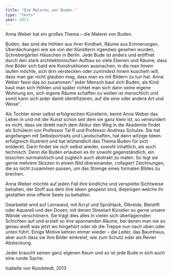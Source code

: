 ```yaml
---
title: "Die Malerei von Buden."
type: "texts"
year: 2013
---
```


Anna Weber hat ein großes Thema – die Malerei von Buden.

Buden, das sind die Höhlen aus ihrer Kindheit, Räume aus Erinnerungen, Überdachungen wie sie von der Künstlerin irgendwo gesehen wurden, Schrebergärten Häuschen in Berlin. Jede Bude ist anders und eröffnet durch den stark architektonischen Aufbau so viele Ebenen und Räume, dass ihre Bilder sich bald wie Konstruktionen ausmachen, in die man hinein laufen möchte, sich drin verstecken oder zumindest hinein kuscheln will, dass man gar nicht glauben mag, dass man es mit Bildern zu tun hat. Anna Weber fasst das so zusammen:“ jeder Mensch baut sich Buden, als Kind baut man sich Höhlen und später richtet man sich dann seine eigene Wohnung ein, sich eigene Räume schaffen zu wollen ist menschlich und somit kann sich jeder damit identifizieren, auf die eine oder andere Art und Weise“.

 

Als Tochter einer selbst erfolgreichen Künstlerin, kennt Anna Weber das Leben in und mit der Kunst schon seit dem sie ganz klein ist, so verwundert es nicht, dass sie direkt nach dem Abitur den Weg in die Akademie findet als Schülerin von Professor Tal R und Professor Andreas Schulze.  Sie hat angefangen mit Selbstportraits und Landschaften, hat dann witzige Ideen erfolgreich illustriert und hat letztendlich das Thema Buden für sich entdeckt. Darin findet sie sich selbst wieder, sowohl inhaltlich, als auch technisch. Denn die Buden erlauben es ihr sowohl gegenständlich, ein bisschen surrealistisch und zugleich auch abstrakt zu malen. So legt sie gerne mehrere Skizzen in einem Bild übereinander, collagiert Zeichnungen, die so nicht zusammen passen, um das Strenge eines formalen Bildes zu brechen.

Anna Weber möchte auf jeden Fall ihre kindliche und verspielte Sichtweise behalten, der Stoff aus dem ihre Ideen gespeist sind, diejenigen welche  ihr gestatten eine offene Seele zu behalten.

 

Gearbeitet wird auf Leinwand, mit Acryl und Sprühlack, Ölkreide, Bleistift oder Aquarell und den Dosen, mit denen Streetart Künstler so gerne unsere Wände verschönern. Sie trägt dies alles in vielen sich überlagernden Schichten auf und erzielt so ihre spannenden Räume, bei denen man nie so genau weiß was jetzt wo hingehört oder ob die Treppe nun nach oben oder unten führt. Einige Motive kehren immer wieder – die Leiter, das Baumhaus, aber auch dass sie ihre Bilder einkreist, wie zum Schutz oder als Revier Absteckung.

Jeder braucht seinen ganz eigenen Raum und so ist jede Bude in sich auch eine runde Sache.

 

 

Isabelle von Rundstedt, 2013